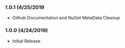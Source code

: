 ### 1.0.1 (4/25/2019

* Github Documentation and NuGet MetaData Cleanup

### 1.0.0 (4/24/2019)

* Initial Release
